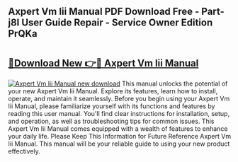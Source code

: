 ## Axpert Vm Iii Manual PDF Download Free - Part-j8I User Guide Repair - Service Owner Edition PrQKa

# <h2><a href="http://cf20027.oget.top/?id=Axpert+Vm+Iii+Manual">🔗Download New 👉🔴 Axpert Vm Iii Manual</a></h2>

[![Axpert Vm Iii Manual new download](https://i.imgur.com/5g1atiW.png)](http://cf20027.oget.top/?id=Axpert+Vm+Iii+Manual)
This manual unlocks the potential of your new Axpert Vm Iii Manual. Explore its features, learn how to install, operate, and maintain it seamlessly. Before you begin using your Axpert Vm Iii Manual, please familiarize yourself with its functions and features by reading this user manual. You'll find clear instructions for installation, setup, and operation, as well as troubleshooting tips for common issues. This Axpert Vm Iii Manual comes equipped with a wealth of features to enhance your daily life. Please Keep This Information for Future Reference Axpert Vm Iii Manual. This manual will be your reliable guide to using your new product effectively.
